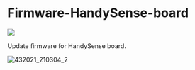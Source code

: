 # Firmware-HandySense-board
![](https://komarev.com/ghpvc/?username=your-github-Firmware-HandySense-board&color=brightgreen) 

Update firmware for HandySense board.


![432021_210304_2](https://user-images.githubusercontent.com/80938836/111821386-2ac7fc80-8915-11eb-86a7-7fffc4a2d4de.jpg)
